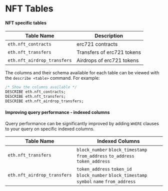 # NFT Tables

#### NFT specific tables

| Table Name                  | Description                |
| --------------------------- | -------------------------- |
| `eth.nft_contracts`         | erc721 contracts           |
| `eth.nft_transfers`         | Transfers of erc721 tokens |
| `eth.nft_airdrop_transfers` | Airdrops of erc721 tokens  |

The columns and their schema available for each table can be viewed with the `describe <table>` command. For example:

```sql
/* Show the columns available */
DESCRIBE eth.nft_contracts;
DESCRIBE eth.nft_transfers;
DESCRIBE eth.nft_airdrop_transfers;
```

#### Improving query performance - indexed columns

Query performance can be significantly improved by adding `WHERE` clauses to your query on specific indexed columns.

| Table Name                  | Indexed Columns                                                                            |
| --------------------------- | ------------------------------------------------------------------------------------------ |
| `eth.nft_transfers`         | `block_number` `block_timestamp` `from_address` `to_address` `token_address`               |
| `eth.nft_airdrop_transfers` | `token_address` `token_id` `block_number` `block_timestamp` `symbol` `name` `from_address` |

